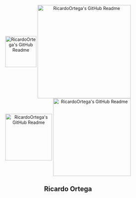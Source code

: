 <p align="center">
 <img width="100px" src="https://64.media.tumblr.com/d4cd2f0c75f255768150f74bd99e9deb/tumblr_nl105ykKsd1qashpbo1_540.gif" align="center" alt="RicardoOrtega's  GitHub Readme" />
 <img width="300px" src="https://64.media.tumblr.com/f14ca94038dbcb6e01922f89c77447e0/tumblr_mws7anUF981t0bnkzo1_500.gif" align="center" alt="RicardoOrtega's GitHub Readme" />
 <img width="150px" src="https://i.redd.it/1x7kzdzfpgda1.gif" align="center" alt="RicardoOrtega's GitHub Readme" />
 <img width="250px" src="https://giffiles.alphacoders.com/203/2032.gif" align="center" alt="RicardoOrtega's GitHub Readme" />
 <h2 align="center">Ricardo Ortega</h2>
</p>

